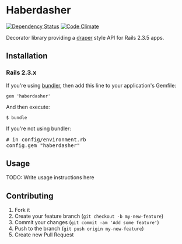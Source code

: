 # Haberdasher

[![Dependency Status](https://gemnasium.com/kchien/haberdasher.png)](https://gemnasium.com/kchien/haberdasher) [![Code Climate](https://codeclimate.com/github/kchien/haberdasher.png)](https://codeclimate.com/github/kchien/haberdasher)

Decorator library providing a [draper](https://github.com/drapergem/draper) style API for Rails 2.3.5 apps. 

## Installation

### Rails 2.3.x

If you're using [bundler](http://gembundler.com/), then add this line to your application's Gemfile:

    gem 'haberdasher'

And then execute:

    $ bundle

If you're not using bundler: 

<pre>
# in config/environment.rb
config.gem "haberdasher"
</pre>

## Usage

TODO: Write usage instructions here

## Contributing

1. Fork it
2. Create your feature branch (`git checkout -b my-new-feature`)
3. Commit your changes (`git commit -am 'Add some feature'`)
4. Push to the branch (`git push origin my-new-feature`)
5. Create new Pull Request
